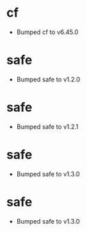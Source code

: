 
# cf

- Bumped cf to v6.45.0

# safe

- Bumped safe to v1.2.0

# safe

- Bumped safe to v1.2.1

# safe

- Bumped safe to v1.3.0

# safe

- Bumped safe to v1.3.0
